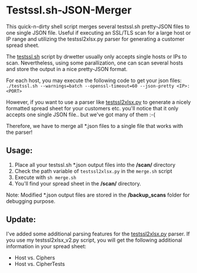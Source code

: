 # Testssl.sh-JSON-Merger
This quick-n-dirty shell script merges several testssl.sh pretty-JSON files to one single JSON file. Useful if executing an SSL/TLS scan for a large host or IP range and utilizing the testssl2xlsx.py parser for generating a customer spread sheet.

The [testssl.sh](https://github.com/drwetter/testssl.sh) script by drwetter usually only accepts single hosts or IPs to scan.
Nevertheless, using some parallization, one can scan several hosts and store the output in a nice pretty-JSON format.

For each host, you may execute the following code to get your json files:\
`./testssl.sh --warnings=batch --openssl-timeout=60 --json-pretty <IP>:<PORT>`

However, if you want to use a parser like [testssl2xlsx.py](https://github.com/AresS31/testssl2xlsx) to generate a nicely formatted spread sheet for your customers etc. you'll notice that it only accepts one single JSON file.. but we've got many of them :-(

Therefore, we have to merge all *.json files to a single file that works with the parser!

## Usage:
1. Place all your testssl.sh *.json output files into the **/scan/** directory
2. Check the path variable of `testssl2xlsx.py` in the `merge.sh` script
3. Execute with `sh merge.sh`
4. You'll find your spread sheet in the **/scan/** directory.

Note: Modified *.json output files are stored in the **/backup_scans** folder for debugging purpose.


## Update:
I've added some additional parsing features for the [testssl2xlsx.py](https://github.com/AresS31/testssl2xlsx) parser. If you use my testssl2xlsx_v2.py script, you will get the following additional information in your spread sheet:

- Host vs. Ciphers
- Host vs. CipherTests

